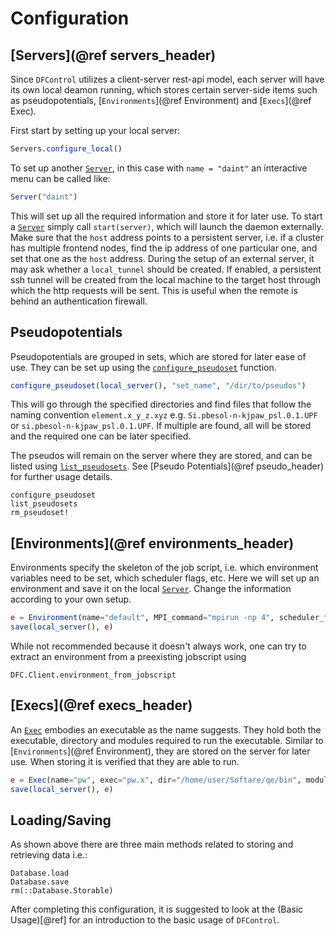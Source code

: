 # Configuration

## [Servers](@ref servers_header)
Since `DFControl` utilizes a client-server rest-api model, each server will have its own local deamon running, which stores
certain server-side items such as pseudopotentials, [`Environments`](@ref Environment) and [`Execs`](@ref Exec).

First start by setting up your local server:
```julia
Servers.configure_local()
```

To set up another [`Server`](@ref), in this case with `name = "daint"` an interactive menu can be called like:
```julia
Server("daint")
```

This will set up all the required information and store it for later use. To start a [`Server`](@ref) simply call `start(server)`, which
will launch the daemon externally.
Make sure that the `host` address points to a persistent server, i.e. if a cluster has multiple frontend nodes, find the ip address of one particular one,
and set that one as the `host` address.
During the setup of an external server, it may ask whether a `local_tunnel` should be created. If enabled, a persistent ssh tunnel will be
created from the local machine to the target host through which the http requests will be sent. This is useful when the remote is behind an
authentication firewall.

## Pseudopotentials
Pseudopotentials are grouped in sets, which are stored for later ease of use.
They can be set up using the [`configure_pseudoset`](@ref) function.
```julia
configure_pseudoset(local_server(), "set_name", "/dir/to/pseudos")
```

This will go through the specified directories and find files that follow the naming convention
`element.x_y_z.xyz` e.g. `Si.pbesol-n-kjpaw_psl.0.1.UPF` or `si.pbesol-n-kjpaw_psl.0.1.UPF`. 
If multiple are found, all will be stored and the required one can be later specified.

The pseudos will remain on the server where they are stored, and can be listed using [`list_pseudosets`](@ref).
See [Pseudo Potentials](@ref pseudo_header) for further usage details.

```@docs
configure_pseudoset
list_pseudosets
rm_pseudoset!
```

## [Environments](@ref environments_header)
Environments specify the skeleton of the job script, i.e. which environment variables need to be set, which scheduler flags, etc.
Here we will set up an environment and save it on the local [`Server`](@ref). Change the information according to your own setup.
```julia
e = Environment(name="default", MPI_command="mpirun -np 4", scheduler_flags=["-N 1", "--partition=parallel"], exports=["OMP_NUM_THREADS=1"])
save(local_server(), e)
```
While not recommended because it doesn't always work, one can try to extract an environment from a preexisting jobscript using
```@docs
DFC.Client.environment_from_jobscript
```

## [Execs](@ref execs_header)
An [`Exec`](@ref) embodies an executable as the name suggests.
They hold both the executable, directory and modules required to run the executable.
Similar to [`Environments`](@ref Environment), they are stored on the server for later use. When storing it is verified that they are able to run.

```julia
e = Exec(name="pw", exec="pw.x", dir="/home/user/Softare/qe/bin", modules = ["intel", "intel-mpi", "intel-mkl"])
save(local_server(), e)
```


## Loading/Saving
As shown above there are three main methods related to storing and retrieving data i.e.:
```@docs
Database.load
Database.save
rm(::Database.Storable)
```

After completing this configuration, it is suggested to look at the (Basic Usage)[@ref] for an introduction to the basic usage of `DFControl`.
